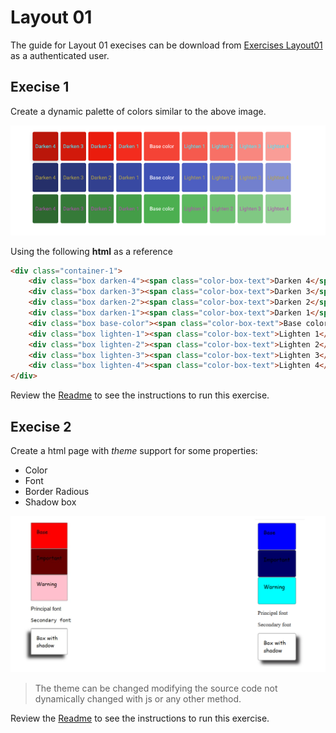 # Layout 01

The guide for Layout 01 execises can be download from [Exercises Layout01](https://campus.lemoncode.net/#/training/68077e45f00c2d5dcf088b4d/delivery-list/680790e2ef958e1c1b2100ce) as a authenticated user.

## Execise 1

Create a dynamic palette of colors similar to the above image.

![Dynamic Palette](./assets/dynamic-palette.png)

Using the following **html** as a reference

```html
<div class="container-1"> 
    <div class="box darken-4"><span class="color-box-text">Darken 4</span></div> 
    <div class="box darken-3"><span class="color-box-text">Darken 3</span></div> 
    <div class="box darken-2"><span class="color-box-text">Darken 2</span></div> 
    <div class="box darken-1"><span class="color-box-text">Darken 1</span></div> 
    <div class="box base-color"><span class="color-box-text">Base color</span></div> 
    <div class="box lighten-1"><span class="color-box-text">Lighten 1</span></div> 
    <div class="box lighten-2"><span class="color-box-text">Lighten 2</span></div> 
    <div class="box lighten-3"><span class="color-box-text">Lighten 3</span></div> 
    <div class="box lighten-4"><span class="color-box-text">Lighten 4</span></div> 
</div> 

```

Review the [Readme](./exercise1/Readme.md) to see the instructions to run this exercise.

## Execise 2

Create a html page with *theme* support for some properties:

 - Color
 - Font
 - Border Radious
 - Shadow box

 ![alt text](./assets/theme.png)

 > The theme can be changed modifying the source code not dynamically changed with js or any other method.

 Review the [Readme](./exercise2/Readme.md) to see the instructions to run this exercise.